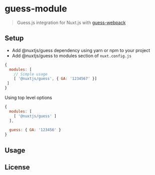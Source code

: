 # guess-module

> Guess.js integration for Nuxt.js with [guess-webpack](https://www.npmjs.com/package/guess-webpack)

## Setup

- Add @nuxtjs/guess dependency using yarn or npm to your project
- Add @nuxtjs/guess to modules section of ```nuxt.config.js```

```javascript
{
  modules: [
    // Simple usage
    [ '@nuxtjs/guess', { GA: '1234567' }]
 ]
}
```

Using top level options

```javascript
{
  modules: [
    [ '@nuxtjs/guess' ]
  ],
 
  guess: { GA: '123456' }
}
```

## Usage

## License
